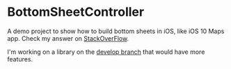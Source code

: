 # BottomSheetController

A demo project to show how to build bottom sheets in iOS, like iOS 10 Maps app. Check my answer on [StackOverFlow](http://stackoverflow.com/questions/37967555/how-to-mimic-ios-10-maps-bottom-sheet/38152508#38152508).

I'm working on a library on the [develop branch](https://github.com/AhmedElassuty/BottomSheetController/tree/develop) that would have more features.
